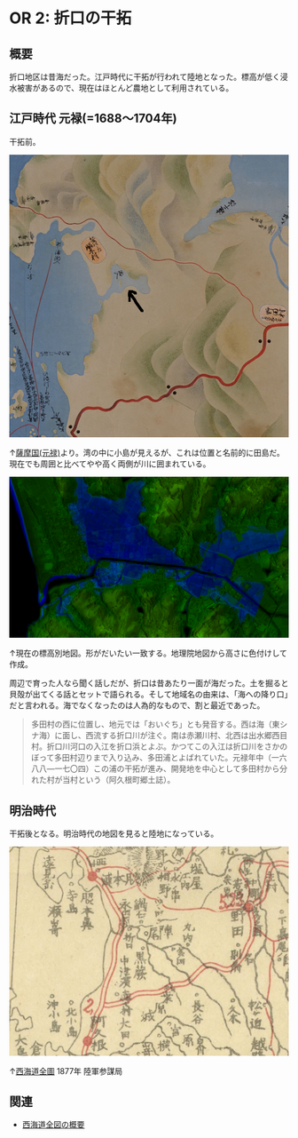 # OR 2: 折口の干拓

## 概要

折口地区は昔海だった。江戸時代に干拓が行われて陸地となった。標高が低く浸水被害があるので、現在はほとんど農地として利用されている。

## 江戸時代 元禄(=1688〜1704年)

干拓前。

![image](./images/20231202edo.png)

↑[薩摩国(元禄)](https://www.digital.archives.go.jp/DAS/pickup/view/detail/detailArchives/0301000000/0000000231/00)より。湾の中に小島が見えるが、これは位置と名前的に田島だ。現在でも周囲と比べてやや高く両側が川に囲まれている。

![image](./images/20231202sea.png)

↑現在の標高別地図。形がだいたい一致する。地理院地図から高さに色付けして作成。

周辺で育った人なら聞く話しだが、折口は昔あたり一面が海だった。土を掘ると貝殻が出てくる話とセットで語られる。そして地域名の由来は、「海への降り口」だと言われる。海でなくなったのは人為的なもので、割と最近であった。

>多田村の西に位置し、地元では「おいぐち」とも発音する。西は海（東シナ海）に面し、西流する折口川が注ぐ。南は赤瀬川村、北西は出水郷西目村。折口川河口の入江を折口浜とよぶ。かつてこの入江は折口川をさかのぼって多田村辺りまで入り込み、多田浦とよばれていた。元禄年中（一六八八―一七〇四）この浦の干拓が進み、開発地を中心として多田村から分れた村が当村という（阿久根町郷土誌）。

## 明治時代

干拓後となる。明治時代の地図を見ると陸地になっている。

![image](./images/20231202saikai.png)

↑[西海道全圖](https://sagalibdb.jp/iiifviewer/?uid=02000035) 1877年 陸軍参謀局

## 関連

- [西海道全図の概要](http://www.aobane.com/books/390)
